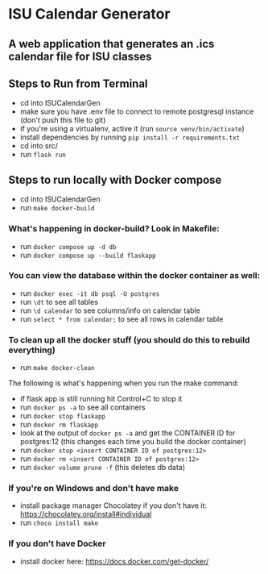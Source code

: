 # ISU Calendar Generator
## A web application that generates an .ics calendar file for ISU classes

## Steps to Run from Terminal
- cd into ISUCalendarGen
- make sure you have .env file to connect to remote postgresql instance (don't push this file to git)
- if you're using a virtualenv, active it (run `source venv/bin/activate`)
- install dependencies by running `pip install -r requirements.txt`
- cd into src/ 
- run `flask run`


## Steps to run locally with Docker compose
- cd into ISUCalendarGen
- run `make docker-build`

### What's happening in docker-build? Look in Makefile:
- run `docker compose up -d db`
- run `docker compose up --build flaskapp`

### You can view the database within the docker container as well:
- run `docker exec -it db psql -U postgres`
- run `\dt` to see all tables
- run `\d calendar` to see columns/info on calendar table
- run `select * from calendar;` to see all rows in calendar table

### To clean up all the docker stuff (you should do this to rebuild everything)
- run `make docker-clean`

The following is what's happening when you run the make command:
- if flask app is still running hit Control+C to stop it 
- run `docker ps -a` to see all containers
- run `docker stop flaskapp`
- run `docker rm flaskapp`
- look at the output of `docker ps -a` and get the CONTAINER ID for postgres:12 (this changes each time you build the docker container)
- run `docker stop <insert CONTAINER ID of postgres:12>`
- run `docker rm <insert CONTAINER ID of postgres:12>`
- run `docker volume prune -f` (this deletes db data)

### If you're on Windows and don't have make
- install package manager Chocolatey if you don't have it: https://chocolatey.org/install#individual
- run `choco install make`

### If you don't have Docker
- install docker here: https://docs.docker.com/get-docker/
